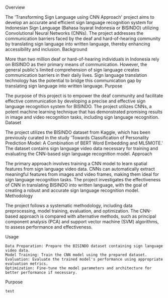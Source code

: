 Overview

The 'Transforming Sign Language using CNN Approach' project aims to develop an accurate and efficient sign language recognition system for Indonesian Sign Language (Bahasa Isyarat Indonesia or BISINDO) utilizing Convolutional Neural Networks (CNNs). The project addresses the communication barriers faced by the deaf and hard-of-hearing community by translating sign language into written language, thereby enhancing accessibility and inclusion.
Background

More than two million deaf or hard-of-hearing individuals in Indonesia rely on BISINDO as their primary means of communication. However, the general public's limited comprehension of sign language creates communication barriers in their daily lives. Sign language translation technology has the potential to bridge this communication gap by translating sign language into written language.
Purpose

The purpose of this project is to empower the deaf community and facilitate effective communication by developing a precise and effective sign language recognition system for BISINDO. The project utilizes CNNs, a potent machine learning technique that has demonstrated promising results in image and video recognition tasks, including sign language recognition.
Dataset

The project utilizes the BISINDO dataset from Kaggle, which has been previously curated in the study 'Towards Classification of Personality Prediction Model: A Combination of BERT Word Embedding and MLSMOTE.' The dataset contains sign language video data necessary for training and evaluating the CNN-based sign language recognition model.
Approach

The primary approach involves training a CNN model to learn spatial features from sign language video data. CNNs can automatically extract meaningful features from images and video frames, making them ideal for sign language recognition tasks. The project investigates the effectiveness of CNN in translating BISINDO into written language, with the goal of creating a robust and accurate sign language recognition model.
Methodology

The project follows a systematic methodology, including data preprocessing, model training, evaluation, and optimization. The CNN-based approach is compared with alternative methods, such as principal component analysis (PCA) and support vector machine (SVM) algorithms, to assess performance and effectiveness.


Usage

    Data Preparation: Prepare the BISINDO dataset containing sign language video data.
    Model Training: Train the CNN model using the prepared dataset.
    Evaluation: Evaluate the trained model's performance using appropriate evaluation metrics.
    Optimization: Fine-tune the model parameters and architecture for better performance if necessary.

Purpose

    test
